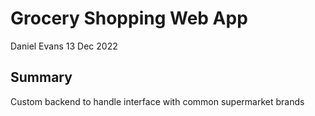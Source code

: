 # Grocery Shopping Web App

Daniel Evans
13 Dec 2022

## Summary

Custom backend to handle interface with common supermarket brands